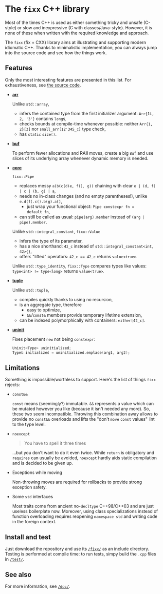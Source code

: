 # The `fixx` C++ library

Most of the times C++ is used as either something tricky and unsafe (C-style) or slow and inexpressive (C with classes/Java-style). However, it is none of these when written with the required knowledge and approach.

The `fixx` (fix + CXX) library aims at illustrating and supporting modern idiomatic C++. Thanks to minimalistic implementation, you can always jump into the source code and see how the things work.

## Features

Only the most interesting features are presented in this list. For exhaustiveness, see [the source code](./fixx/).

* [**arr**](./fixx/arr.hpp)

	Unlike `std::array`,
	* infers the contained type from the first initializer argument: `Arr{1L, 2, '3'}` contains `long`s,
	* checks bounds at compile-time whenever possible: neither `Arr{1, 2}[3]` nor `small_arr[12'345_c]` type check,
	* has `static` `size()`.

* [**buf**](./fixx/buf.hpp)

	To perform fewer allocations and RAII moves, create a big `Buf` and use slices of its underlying array whenever dynamic memory is needed.

* [**core**](./fixx/core.hpp)

	`fixx::Pipe`
	* replaces messy `a(b(c(d(e, f)), g))` chaining with clear `e | (d, f) | c | (b, g) | a`,
	* needs no in-class changes (and no empty parentheses!), unlike `e.d(f).c().b(g).a()`,
		* just wrap your functional object: `Pipe constexpr fn = default_fn`,
	* can still be called as usual: `pipe(arg).member` instead of `(arg | pipe).member`.

	Unlike `std::integral_constant`, `fixx::Value`
	* infers the type of its parameter,
	* has a nice shorthand: `42_c` instead of `std::integral_constant<int, 42>{}`,
	* offers "lifted" operators: `42_c == 42_c` returns `value<true>`.

	Unlike `std::type_identity`, `fixx::Type` compares types like values: `type<int> != type<long>` returns `value<true>`.

* [**tuple**](./fixx/tuple.hpp)

	Unlike `std::tuple`,
	* compiles quickly thanks to using no recursion,
	* is an aggregate type, therefore
		* easy to optimize,
		* `&&`/`const&` members provide temporary lifetime extension,
	* can be indexed polymorphically with containers: `either[42_c]`.

* [**uninit**](./fixx/uninit.hpp)

	Fixes placement `new` not being `constexpr`:
	```c++
	Uninit<Type> uninitialized;
	Type& initialized = uninitialized.emplace(arg1, arg2);
	```

## Limitations

Something is impossible/worthless to support. Here's the list of things `fixx` rejects:

* `const&&`

	`const` means (seemingly?) immutable. `&&` represents a value which can be mutated however you like (because it isn't needed any more). So, these two seem incompatible. Throwing this combination away allows to provide no `const&&` overloads and lifts the "don't `move` `const` values" lint to the type level.

* `noexcept`

	> You have to spell it three times

	...but you don't want to do it even twice. While `return` is obligatory and `requires` can usually be avoided, `noexcept` hardly aids static compilation and is decided to be given up.

* Exceptions while moving

	Non-throwing moves are required for rollbacks to provide strong exception safety.

* Some `std` interfaces

	Most traits come from ancient no-`decltype` C++98/C++03 and are just useless boilerplate now. Moreover, using class specializations instead of function overloading requires reopening `namespace std` and writing code in the foreign context.

## Install and test

Just download the repository and use its [`/fixx/`](./fixx/) as an include directory. Testing is performed at compile time: to run tests, simpy build the `.cpp` files in [`/test/`](./test/).

## See also

For more information, see [`/doc/`](./doc/).